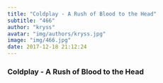```yaml
---
title: "Coldplay - A Rush of Blood to the Head"
subtitle: "466"
author: "kryss"
avatar: "img/authors/kryss.jpg"
image: "img/466.jpg"
date: 2017-12-18 21:12:24
---
```


### Coldplay - A Rush of Blood to the Head
